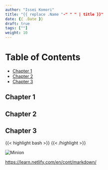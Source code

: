 ```yaml
---
author: "Issei Komori"
title: "{{ replace .Name "-" " " | title }}"
date: {{ .Date }}
draft: true
tags: [""]
weight: 10
---
```


# Table of Contents
  * [Chapter 1](#chapter-1)
  * [Chapter 2](#chapter-2)
  * [Chapter 3](#chapter-3)


## Chapter 1 <a id="chapter-1"></a>

## Chapter 2 <a id="chapter-2"></a>

## Chapter 3 <a id="chapter-3"></a>

{{< highlight bash >}}
{{< /highlight >}}

![Minion](https://octodex.github.com/images/minion.png)

https://learn.netlify.com/en/cont/markdown/

